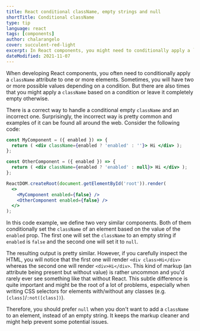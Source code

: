 ```yaml
---
title: React conditional className, empty strings and null
shortTitle: Conditional className
type: tip
language: react
tags: [components]
author: chalarangelo
cover: succulent-red-light
excerpt: In React components, you might need to conditionally apply a `className`. Learn how to handle empty values correctly using this handy tip.
dateModified: 2021-11-07
---
```


When developing React components, you often need to conditionally apply a `className` attribute to one or more elements. Sometimes, you will have two or more possible values depending on a condition. But there are also times that you might apply a `className` based on a condition or leave it completely empty otherwise.

There is a correct way to handle a conditional empty `className` and an incorrect one. Surprisingly, the incorrect way is pretty common and examples of it can be found all around the web. Consider the following code:

```jsx
const MyComponent = ({ enabled }) => {
  return ( <div className={enabled ? 'enabled' : ''}> Hi </div> );
};

const OtherComponent = ({ enabled }) => {
  return ( <div className={enabled ? 'enabled' : null}> Hi </div> );
};

ReactDOM.createRoot(document.getElementById('root')).render(
  <>
    <MyComponent enabled={false} />
    <OtherComponent enabled={false} />
  </>
);
```

In this code example, we define two very similar components. Both of them conditionally set the `className` of an element based on the value of the `enabled` prop. The first one will set the `className` to an empty string if `enabled` is `false` and the second one will set it to `null`.

The resulting output is pretty similar. However, if you carefully inspect the HTML, you will notice that the first one will render `<div class>Hi</div>` whereas the second one will render `<div>Hi</div>`. This kind of markup (an attribute being present but without value) is rather uncommon and you'd rarely ever see something like that without React. This subtle difference is quite important and might be the root of a lot of problems, especially when writing CSS selectors for elements with/without any classes (e.g. `[class]`/`:not([class])`).

Therefore, you should prefer `null` when you don't want to add a `className` to an element, instead of an empty string. It keeps the markup cleaner and might help prevent some potential issues.
